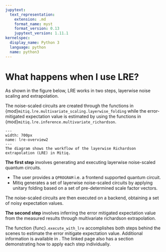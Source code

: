 ```yaml
---
jupytext:
  text_representation:
    extension: .md
    format_name: myst
    format_version: 0.13
    jupytext_version: 1.11.1
kernelspec:
  display_name: Python 3
  language: python
  name: python3
---
```


# What happens when I use LRE?

As shown in the figure below, LRE works in two steps, layerwise noise scaling and extrapolation.

The noise-scaled circuits are created through the functions in {mod}`mitiq.lre.multivariate_scaling.layerwise_folding` while the error-mitigated expectation value is estimated by using the functions in {mod}`mitiq.lre.inference.multivariate_richardson`.

```{figure} ../img/lre_workflow_steps.png
---
width: 700px
name: lre-overview2
---
The diagram shows the workflow of the layerwise Richardson extrapolation (LRE) in Mitiq.
```

**The first step** involves generating and executing layerwise noise-scaled quantum circuits.

- The user provides a `QPROGRAM` i.e. a frontend supported quantum circuit.
- Mitiq generates a set of layerwise noise-scaled circuits by applying unitary folding based on a set of pre-determined scale factor vectors.

The noise-scaled circuits are then executed on a backend, obtaining a set of noisy expectation values.

**The second step** involves inferring the error mitigated expectation value from the measured results through multivariate richardson extrapolation.

The function {func}`.execute_with_lre` accomplishes both steps behind the scenes to estimate the error mitigate expectation value. Additional information is available in [](lre-1-intro.md). The linked page also has a section demonstrating how to apply each step individually.
